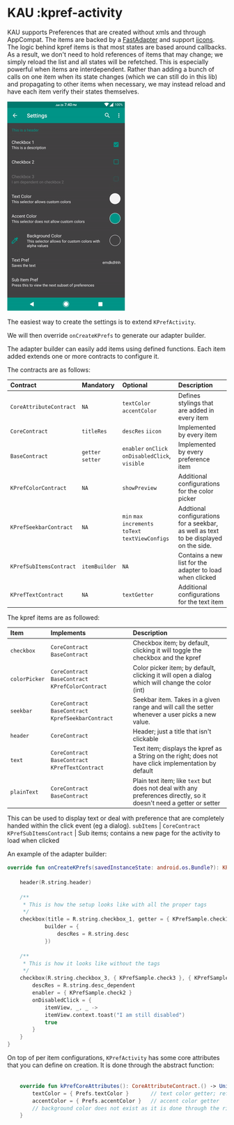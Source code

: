 # KAU :kpref-activity

KAU supports Preferences that are created without xmls and through AppCompat. 
The items are backed by a [FastAdapter](https://github.com/mikepenz/FastAdapter) and support [iicons](https://github.com/mikepenz/Android-Iconics).
The logic behind kpref items is that most states are based around callbacks. 
As a result, we don't need to hold references of items that may change;
we simply reload the list and all states will be refetched.
This is especially powerful when items are interdependent.
Rather than adding a bunch of calls on one item when its state changes (which we can still do in this lib)
and propagating to other items when necessary,
we may instead reload and have each item verify their states themselves.

![KPref Items Gif](https://raw.githubusercontent.com/AllanWang/Storage-Hub/master/kau/kau_kpref_items.gif)

The easiest way to create the settings is to extend `KPrefActivity`.

We will then override `onCreateKPrefs` to generate our adapter builder.

The adapter builder can easily add items using defined functions. 
Each item added extends one or more contracts to configure it.

The contracts are as follows:

Contract | Mandatory | Optional | Description
:--- | :--- | :--- | :---
`CoreAttributeContract` | `NA` | `textColor` `accentColor` | Defines stylings that are added in every item
`CoreContract` | `titleRes` | `descRes` `iicon` | Implemented by every item
`BaseContract` | `getter` `setter` | `enabler` `onClick` `onDisabledClick`, `visible` | Implemented by every preference item
`KPrefColorContract` | `NA` | `showPreview` | Additional configurations for the color picker
`KPrefSeekbarContract` | `NA` | `min` `max` `increments` `toText` `textViewConfigs` | Addtional configurations for a seekbar, as well as text to be displayed on the side.
`KPrefSubItemsContract` | `itemBuilder` | `NA` | Contains a new list for the adapter to load when clicked
`KPrefTextContract` | `NA` | `textGetter` | Additional configurations for the text item

The kpref items are as followed:

Item | Implements | Description
:--- | :--- | :---
`checkbox` | `CoreContract` `BaseContract` | Checkbox item; by default, clicking it will toggle the checkbox and the kpref
`colorPicker` | `CoreContract` `BaseContract` `KPrefColorContract` | Color picker item; by default, clicking it will open a dialog which will change the color (int)
`seekbar` | `CoreContract` `BaseContract` `KprefSeekbarContract` | Seekbar item. Takes in a given range and will call the setter whenever a user picks a new value.
`header` | `CoreContract` | Header; just a title that isn't clickable
`text` | `CoreContract` `BaseContract` `KPrefTextContract` | Text item; displays the kpref as a String on the right; does not have click implementation by default
`plainText` | `CoreContract` `BaseContract` | Plain text item; like `text` but does not deal with any preferences directly, so it doesn't need a getter or setter
This can be used to display text or deal with preference that are completely handed within the click event (eg a dialog).
`subItems` | `CoreContract` `KPrefSubItemsContract` | Sub items; contains a new page for the activity to load when clicked
 
An example of the adapter builder:
 
```kotlin
override fun onCreateKPrefs(savedInstanceState: android.os.Bundle?): KPrefAdapterBuilder.() -> Unit = {

	header(R.string.header)

	/**
	 * This is how the setup looks like with all the proper tags
	 */
	checkbox(title = R.string.checkbox_1, getter = { KPrefSample.check1 }, setter = { KPrefSample.check1 = it },
			builder = {
				descRes = R.string.desc
			})
			
	/**
	 * This is how it looks like without the tags
	 */
	checkbox(R.string.checkbox_3, { KPrefSample.check3 }, { KPrefSample.check3 = it }) {
		descRes = R.string.desc_dependent
		enabler = { KPrefSample.check2 }
		onDisabledClick = {
			itemView, _, _ ->
			itemView.context.toast("I am still disabled")
			true
		}
	}
}
```

On top of per item configurations, `KPrefActivity` has some core attributes that you can define on creation.
It is done through the abstract function:

```kotlin

    override fun kPrefCoreAttributes(): CoreAttributeContract.() -> Unit = {
        textColor = { Prefs.textColor }       // text color getter; refreshes automatically on reload
        accentColor = { Prefs.accentColor }   // accent color getter
        // background color does not exist as it is done through the ripple canvas
    }
    
```